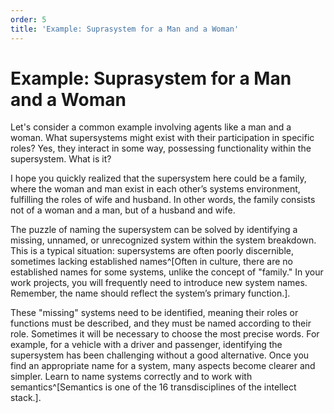 ```yaml
---
order: 5
title: 'Example: Suprasystem for a Man and a Woman'
---
```


# Example: Suprasystem for a Man and a Woman

Let's consider a common example involving agents like a man and a woman. What supersystems might exist with their participation in specific roles? Yes, they interact in some way, possessing functionality within the supersystem. What is it?

I hope you quickly realized that the supersystem here could be a family, where the woman and man exist in each other’s systems environment, fulfilling the roles of wife and husband. In other words, the family consists not of a woman and a man, but of a husband and wife.

The puzzle of naming the supersystem can be solved by identifying a missing, unnamed, or unrecognized system within the system breakdown. This is a typical situation: supersystems are often poorly discernible, sometimes lacking established names^[Often in culture, there are no established names for some systems, unlike the concept of "family." In your work projects, you will frequently need to introduce new system names. Remember, the name should reflect the system’s primary function.].

These "missing" systems need to be identified, meaning their roles or functions must be described, and they must be named according to their role. Sometimes it will be necessary to choose the most precise words. For example, for a vehicle with a driver and passenger, identifying the supersystem has been challenging without a good alternative. Once you find an appropriate name for a system, many aspects become clearer and simpler. Learn to name systems correctly and to work with semantics^[Semantics is one of the 16 transdisciplines of the intellect stack.].